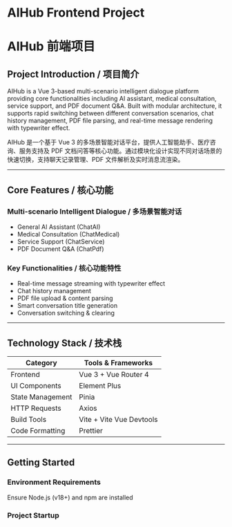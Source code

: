 # AIHub Frontend Project
# AIHub 前端项目

## Project Introduction / 项目简介
AIHub is a Vue 3-based multi-scenario intelligent dialogue platform providing core functionalities including AI assistant, medical consultation, service support, and PDF document Q&A. Built with modular architecture, it supports rapid switching between different conversation scenarios, chat history management, PDF file parsing, and real-time message rendering with typewriter effect.

AIHub 是一个基于 Vue 3 的多场景智能对话平台，提供人工智能助手、医疗咨询、服务支持及 PDF 文档问答等核心功能。通过模块化设计实现不同对话场景的快速切换，支持聊天记录管理、PDF 文件解析及实时消息流渲染。

---

## Core Features / 核心功能
### Multi-scenario Intelligent Dialogue / 多场景智能对话
- General AI Assistant (ChatAI)
- Medical Consultation (ChatMedical)
- Service Support (ChatService)
- PDF Document Q&A (ChatPdf)

### Key Functionalities / 核心功能特性
- Real-time message streaming with typewriter effect
- Chat history management
- PDF file upload & content parsing
- Smart conversation title generation
- Conversation switching & clearing

---

## Technology Stack / 技术栈
| Category       | Tools & Frameworks                     | 
|----------------|----------------------------------------|
| Frontend       | Vue 3 + Vue Router 4                   |
| UI Components  | Element Plus                           |
| State Management | Pinia                        |
| HTTP Requests  | Axios                                  |
| Build Tools    | Vite + Vite Vue Devtools               |
| Code Formatting| Prettier                                |

---

## Getting Started

### Environment Requirements
Ensure Node.js (v18+) and npm are installed

### Project Startup